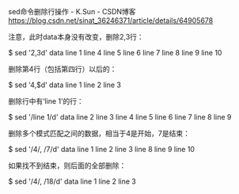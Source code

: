 sed命令删除行操作 - K.Sun - CSDN博客 https://blog.csdn.net/sinat_36246371/article/details/64905678

注意，此时data本身没有改变，删除2,3行：

$ sed '2,3d' data
line 1
line 4
line 5
line 6
line 7
line 8
line 9
line 10

删除第4行（包括第四行）以后的：

$ sed '4,$d' data
line 1
line 2
line 3

删除行中有‘line 1’的行：

$ sed '/line 1/d' data
line 2
line 3
line 4
line 5
line 6
line 7
line 8
line 9

删除多个模式匹配之间的数据，相当于4是开始，7是结束：

$ sed '/4/, /7/d' data
line 1
line 2
line 3
line 8
line 9
line 10

如果找不到结束，则后面的全部删除：

$ sed '/4/, /18/d' data
line 1
line 2
line 3